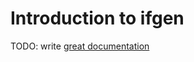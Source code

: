 # Introduction to ifgen

TODO: write [great documentation](http://jacobian.org/writing/what-to-write/)
